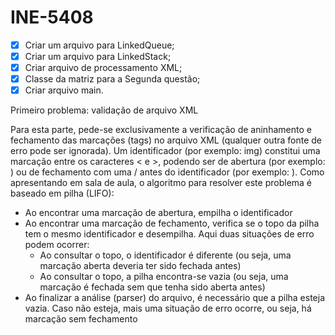 # INE-5408

- [x] Criar um arquivo para LinkedQueue;
- [x] Criar um arquivo para LinkedStack;
- [x] Criar arquivo de processamento XML;
- [x] Classe da matriz para a Segunda questão;
- [x] Criar arquivo main. 

Primeiro problema: validação de arquivo XML

Para esta parte, pede-se exclusivamente a verificação de aninhamento e fechamento das marcações (tags) no arquivo XML (qualquer outra fonte de erro pode ser ignorada). Um identificador (por exemplo: img) constitui uma marcação entre os caracteres < e >, podendo ser de abertura (por exemplo: <img>) ou de fechamento com uma / antes do identificador (por exemplo: </img>). Como apresentando em sala de aula, o algoritmo para resolver este problema é baseado em pilha (LIFO):

   - Ao encontrar uma marcação de abertura, empilha o identificador
   - Ao encontrar uma marcação de fechamento, verifica se o topo da pilha tem o mesmo identificador e desempilha. Aqui duas situações de erro podem ocorrer:
       - Ao consultar o topo, o identificador é diferente (ou seja, uma marcação aberta deveria ter sido fechada antes)
       - Ao consultar o topo, a pilha encontra-se vazia (ou seja, uma marcação é fechada sem que tenha sido aberta antes)
   - Ao finalizar a análise (parser) do arquivo, é necessário que a pilha esteja vazia. Caso não esteja, mais uma situação de erro ocorre, ou seja, há marcação sem fechamento





